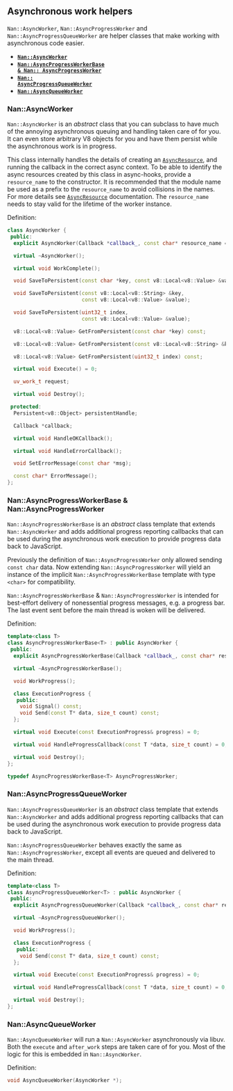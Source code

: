 ## Asynchronous work helpers

`Nan::AsyncWorker`, `Nan::AsyncProgressWorker` and `Nan::AsyncProgressQueueWorker` are helper
classes that make working with asynchronous code easier.

- <a href="#api_nan_async_worker"><b><code>Nan::AsyncWorker</code></b></a>
- <a href="#api_nan_async_progress_worker"><b><code>Nan::AsyncProgressWorkerBase &amp; Nan::
  AsyncProgressWorker</code></b></a>
- <a href="#api_nan_async_progress_queue_worker"><b><code>Nan::
  AsyncProgressQueueWorker</code></b></a>
- <a href="#api_nan_async_queue_worker"><b><code>Nan::AsyncQueueWorker</code></b></a>

<a name="api_nan_async_worker"></a>

### Nan::AsyncWorker

`Nan::AsyncWorker` is an _abstract_ class that you can subclass to have much of the annoying
asynchronous queuing and handling taken care of for you. It can even store arbitrary V8 objects for
you and have them persist while the asynchronous work is in progress.

This class internally handles the details of creating an [`AsyncResource`][AsyncResource], and
running the callback in the correct async context. To be able to identify the async resources
created by this class in async-hooks, provide a
`resource_name` to the constructor. It is recommended that the module name be used as a prefix to
the `resource_name` to avoid collisions in the names. For more details
see [`AsyncResource`][AsyncResource] documentation. The `resource_name` needs to stay valid for the
lifetime of the worker instance.

Definition:

```c++
class AsyncWorker {
 public:
  explicit AsyncWorker(Callback *callback_, const char* resource_name = "nan:AsyncWorker");

  virtual ~AsyncWorker();

  virtual void WorkComplete();

  void SaveToPersistent(const char *key, const v8::Local<v8::Value> &value);

  void SaveToPersistent(const v8::Local<v8::String> &key,
                        const v8::Local<v8::Value> &value);

  void SaveToPersistent(uint32_t index,
                        const v8::Local<v8::Value> &value);

  v8::Local<v8::Value> GetFromPersistent(const char *key) const;

  v8::Local<v8::Value> GetFromPersistent(const v8::Local<v8::String> &key) const;

  v8::Local<v8::Value> GetFromPersistent(uint32_t index) const;

  virtual void Execute() = 0;

  uv_work_t request;

  virtual void Destroy();

 protected:
  Persistent<v8::Object> persistentHandle;

  Callback *callback;

  virtual void HandleOKCallback();

  virtual void HandleErrorCallback();

  void SetErrorMessage(const char *msg);

  const char* ErrorMessage();
};
```

<a name="api_nan_async_progress_worker"></a>

### Nan::AsyncProgressWorkerBase &amp; Nan::AsyncProgressWorker

`Nan::AsyncProgressWorkerBase` is an _abstract_ class template that extends `Nan::AsyncWorker` and
adds additional progress reporting callbacks that can be used during the asynchronous work execution
to provide progress data back to JavaScript.

Previously the definition of `Nan::AsyncProgressWorker` only allowed sending `const char` data. Now
extending `Nan::AsyncProgressWorker` will yield an instance of the
implicit `Nan::AsyncProgressWorkerBase` template with type `<char>` for compatibility.

`Nan::AsyncProgressWorkerBase` &amp; `Nan::AsyncProgressWorker` is intended for best-effort delivery
of nonessential progress messages, e.g. a progress bar. The last event sent before the main thread
is woken will be delivered.

Definition:

```c++
template<class T>
class AsyncProgressWorkerBase<T> : public AsyncWorker {
 public:
  explicit AsyncProgressWorkerBase(Callback *callback_, const char* resource_name = ...);

  virtual ~AsyncProgressWorkerBase();

  void WorkProgress();

  class ExecutionProgress {
   public:
    void Signal() const;
    void Send(const T* data, size_t count) const;
  };

  virtual void Execute(const ExecutionProgress& progress) = 0;

  virtual void HandleProgressCallback(const T *data, size_t count) = 0;

  virtual void Destroy();
};

typedef AsyncProgressWorkerBase<T> AsyncProgressWorker;
```

<a name="api_nan_async_progress_queue_worker"></a>

### Nan::AsyncProgressQueueWorker

`Nan::AsyncProgressQueueWorker` is an _abstract_ class template that extends `Nan::AsyncWorker` and
adds additional progress reporting callbacks that can be used during the asynchronous work execution
to provide progress data back to JavaScript.

`Nan::AsyncProgressQueueWorker` behaves exactly the same as `Nan::AsyncProgressWorker`, except all
events are queued and delivered to the main thread.

Definition:

```c++
template<class T>
class AsyncProgressQueueWorker<T> : public AsyncWorker {
 public:
  explicit AsyncProgressQueueWorker(Callback *callback_, const char* resource_name = "nan:AsyncProgressQueueWorker");

  virtual ~AsyncProgressQueueWorker();

  void WorkProgress();

  class ExecutionProgress {
   public:
    void Send(const T* data, size_t count) const;
  };

  virtual void Execute(const ExecutionProgress& progress) = 0;

  virtual void HandleProgressCallback(const T *data, size_t count) = 0;

  virtual void Destroy();
};
```

<a name="api_nan_async_queue_worker"></a>

### Nan::AsyncQueueWorker

`Nan::AsyncQueueWorker` will run a `Nan::AsyncWorker` asynchronously via libuv. Both the `execute`
and `after_work` steps are taken care of for you. Most of the logic for this is embedded
in `Nan::AsyncWorker`.

Definition:

```c++
void AsyncQueueWorker(AsyncWorker *);
```

[AsyncResource]: node_misc.md#api_nan_asyncresource
